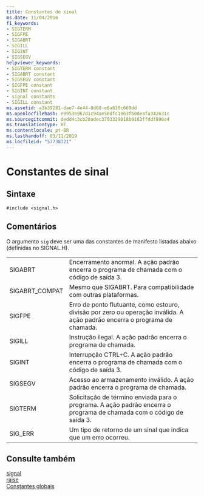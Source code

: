 ```yaml
---
title: Constantes de sinal
ms.date: 11/04/2016
f1_keywords:
- SIGTERM
- SIGFPE
- SIGABRT
- SIGILL
- SIGINT
- SIGSEGV
helpviewer_keywords:
- SIGTERM constant
- SIGABRT constant
- SIGSEGV constant
- SIGFPE constant
- SIGINT constant
- signal constants
- SIGILL constant
ms.assetid: a3b39281-dae7-4e44-8d68-e6a610c669dd
ms.openlocfilehash: e9953e967d1c94ae56dfc1063fb0deafa342631c
ms.sourcegitcommit: dedd4c3cb28adec3793329018b9163ffddf890a4
ms.translationtype: HT
ms.contentlocale: pt-BR
ms.lasthandoff: 03/11/2019
ms.locfileid: "57738721"
---
```

# <a name="signal-constants"></a>Constantes de sinal

## <a name="syntax"></a>Sintaxe

```
#include <signal.h>
```

## <a name="remarks"></a>Comentários

O argumento `sig` deve ser uma das constantes de manifesto listadas abaixo (definidas no SIGNAL.H).

|||
|-|-|
|SIGABRT|Encerramento anormal. A ação padrão encerra o programa de chamada com o código de saída 3.  |
|SIGABRT_COMPAT|Mesmo que SIGABRT. Para compatibilidade com outras plataformas.  |
|SIGFPE|Erro de ponto flutuante, como estouro, divisão por zero ou operação inválida. A ação padrão encerra o programa de chamada.  |
|SIGILL|Instrução ilegal. A ação padrão encerra o programa de chamada.  |
|SIGINT|Interrupção CTRL+C. A ação padrão encerra o programa de chamada com o código de saída 3.  |
|SIGSEGV|Acesso ao armazenamento inválido. A ação padrão encerra o programa de chamada.  |
|SIGTERM|Solicitação de término enviada para o programa. A ação padrão encerra o programa de chamada com o código de saída 3.  |
|SIG_ERR|Um tipo de retorno de um sinal que indica que um erro ocorreu.  |

## <a name="see-also"></a>Consulte também

[signal](../c-runtime-library/reference/signal.md)<br/>
[raise](../c-runtime-library/reference/raise.md)<br/>
[Constantes globais](../c-runtime-library/global-constants.md)
